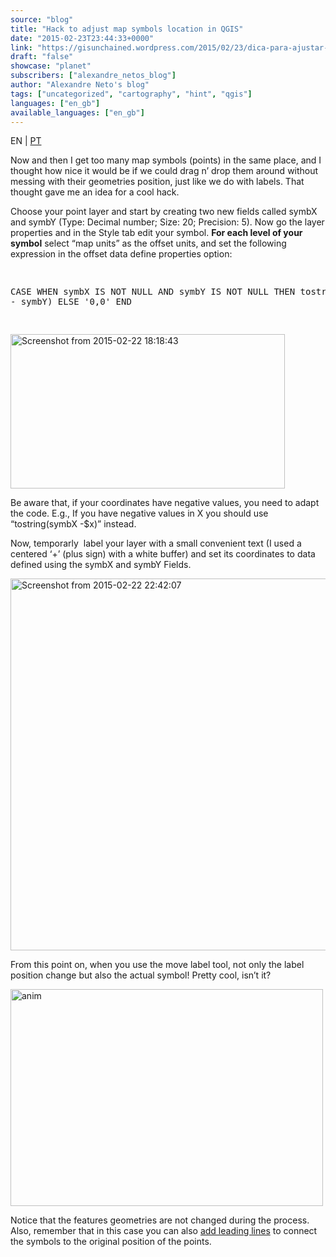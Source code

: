 ```yaml
---
source: "blog"
title: "Hack to adjust map symbols location in QGIS"
date: "2015-02-23T23:44:33+0000"
link: "https://gisunchained.wordpress.com/2015/02/23/dica-para-ajustar-posicao-de-simbolos-em-qgis-hack-to-adjust-map-symbols-location-in-qgis/"
draft: "false"
showcase: "planet"
subscribers: ["alexandre_netos_blog"]
author: "Alexandre Neto's blog"
tags: ["uncategorized", "cartography", "hint", "qgis"]
languages: ["en_gb"]
available_languages: ["en_gb"]
---
```


<p style="text-align: left;">EN | <span style="color: #808080;"><a href="https://sigsemgrilhetas.wordpress.com/2015/02/23/dica-para-ajustar-posicao-de-simbolos-em-qgis-hack-to-adjust-map-symbols-location-in-qgis/" target="_blank">PT</a></span></p>
<p>Now and then I get too many map symbols (points) in the same place, and I thought how nice it would be if we could drag n&#8217; drop them around without messing with their geometries position, just like we do with labels. That thought gave me an idea for a cool hack.</p>
<p>Choose your point layer and start by creating two new fields called symbX and symbY (Type: Decimal number; Size: 20; Precision: 5). Now go the layer properties and in the Style tab edit your symbol. <strong>For each level of your symbol</strong> select &#8220;map units&#8221; as the offset units, and set the following expression in the offset data define properties option:</p>
<pre class="brush: plain; title: ; notranslate">

CASE WHEN symbX IS NOT NULL AND symbY IS NOT NULL THEN
    tostring($x - symbX) + ',' + tostring($y - symbY)
ELSE
    '0,0'
END

</pre>
<p><a href="https://gisunchained.files.wordpress.com/2015/02/screenshot-from-2015-02-22-181843.png"><img alt="Screenshot from 2015-02-22 18:18:43" class="wp-image-572 size-full aligncenter" height="247" src="https://gisunchained.files.wordpress.com/2015/02/screenshot-from-2015-02-22-181843.png" width="439" /></a></p>
<p>Be aware that, if your coordinates have negative values, you need to adapt the code. E.g., If you have negative values in X you should use &#8220;tostring(symbX -$x)&#8221; instead.</p>
<p>Now, temporarly  label your layer with a small convenient text (I used a centered &#8216;+&#8217; (plus sign) with a white buffer) and set its coordinates to data defined using the symbX and symbY Fields.</p>
<p><a href="https://gisunchained.files.wordpress.com/2015/02/screenshot-from-2015-02-22-224207.png"><img alt="Screenshot from 2015-02-22 22:42:07" class="size-large wp-image-575 aligncenter" height="595" src="https://gisunchained.files.wordpress.com/2015/02/screenshot-from-2015-02-22-224207.png?w=660" width="660" /></a></p>
<p>From this point on, when you use the move label tool, not only the label position change but also the actual symbol! Pretty cool, isn&#8217;t it?</p>
<p><a href="https://gisunchained.files.wordpress.com/2015/02/anim.gif"><img alt="anim" class="size-full wp-image-576 aligncenter" height="347" src="https://gisunchained.files.wordpress.com/2015/02/anim.gif" width="500" /></a></p>
<p>Notice that the features geometries are not changed during the process. Also, remember that in this case you can also <a href="https://sigsemgrilhetas.wordpress.com/2015/01/12/etiquetas-com-guias-em-qgis-e-postgis-labels-leading-lines-with-qgis-and-postgis/">add leading lines</a> to connect the symbols to the original position of the points.</p>
